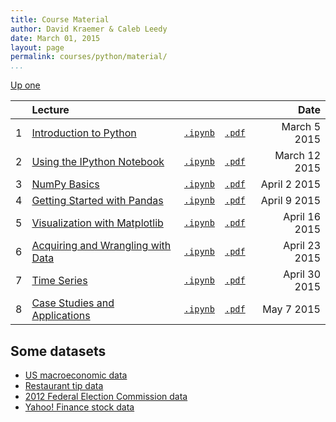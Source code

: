 ```yaml
---
title: Course Material
author: David Kraemer & Caleb Leedy
date: March 01, 2015 
layout: page
permalink: courses/python/material/
...
```


[Up one](../)


|   | Lecture                    |              |            | Date        |
|:--|:---------------------------|:------------:|:----------:|------------:|
| 1 | [Introduction to Python][1a] | [`.ipynb`][1b] | [`.pdf`][1c] | March 5 2015 |
| 2 | [Using the IPython Notebook][2a] | [`.ipynb`][2b] | [`.pdf`][2c] | March 12 2015 |
| 3 | [NumPy Basics][3a] | [`.ipynb`][3b] | [`.pdf`][3c] | April 2 2015 |
| 4 | [Getting Started with Pandas][4a] | [`.ipynb`][4b] | [`.pdf`][4c] | April 9 2015 |
| 5 | [Visualization with Matplotlib][5a] | [`.ipynb`][5b] | [`.pdf`][5c] | April 16 2015 |
| 6 | [Acquiring and Wrangling with Data][6a] | [`.ipynb`][6b] | [`.pdf`][6c] | April 23 2015 |
| 7 | [Time Series][7a] | [`.ipynb`][7b] | [`.pdf`][7c] | April 30 2015 |
| 8 | [Case Studies and Applications][8a] | [`.ipynb`][8b] | [`.pdf`][8c] | May 7 2015   |


## Some datasets

* [US macroeconomic data](data/macrodata.csv)
* [Restaurant tip data](data/tips.csv)
* [2012 Federal Election Commission data](https://github.com/pydata/pydata-book/blob/master/ch09/P00000001-ALL.csv)
* [Yahoo! Finance stock data](data/stock_px.csv)


[1a]: htmls/Introduction%20to%20Python.html
[1b]: ipynbs/Introduction%20to%20Python.ipynb
[1c]: pdfs/Introduction%20to%20Python.pdf

[2a]: htmls/Using%20the%20IPython%20Notebook.html
[2b]: ipynbs/Using%20the%20IPython%20Notebook.ipynb
[2c]: pdfs/Using%20the%20IPython%20Notebook.pdf

[3a]: htmls/NumPy%20Basics.html
[3b]: ipynbs/NumPy%20Basics.ipynb
[3c]: pdfs/NumPy%20Basics.pdf

[4a]: htmls/Getting%20Started%20with%20Pandas.html
[4b]: ipynbs/Getting%20Started%20with%20Pandas.ipynb
[4c]: pdfs/Getting%20Started%20with%20Pandas.pdf

[5a]: htmls/Visualization%20with%20Matplotlib.html
[5b]: ipynbs/Visualization%20with%20Matplotlib.ipynb
[5c]: pdfs/Visualization%20with%20Matplotlib.pdf

[6a]: htmls/Acquiring%20and%20wrangling%20with%20data.html
[6b]: ipynbs/Acquiring%20and%20wrangling%20with%20data.ipynb
[6c]: pdfs/Acquiring%20and%20wrangling%20with%20data.pdf

[7a]: htmls/Time%20Series.html
[7b]: ipynbs/Time%20Series.ipynb
[7c]: pdfs/Time%20Series.pdf

[8a]: htmls/Case%20Studies%20and%20Applications.html
[8b]: ipynbs/Case%20Studies%20and%20Applications.ipynb
[8c]: pdfs/Case%20Studies%20and%20Applications.pdf
